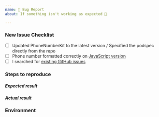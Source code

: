 ```yaml
---
name: 🐛 Bug Report
about: If something isn't working as expected 🤔

---
```


<!-- Thanks for helping PhoneNumberKit! Before you submit your issue, please make sure you followed our checklist and check the appropriate boxes by putting an x in the [ ]: [x] -->

### New Issue Checklist

- [ ] Updated PhoneNumberKit to the latest version / Specified the podspec directly from the repo
- [ ] Phone number formatted correctly on [JavaScript version](https://htmlpreview.github.io/?https://github.com/google/libphonenumber/blob/master/javascript/i18n/phonenumbers/demo-compiled.html)
- [ ] I searched for [existing GitHub issues](https://github.com/PhoneNumberKit/PhoneNumberKit)

### Steps to reproduce
<!-- Please include the steps to reproduce the issue -->

##### Expected result
<!-- What is the expected result? -->

##### Actual result
<!-- What is the actual result? -->

### Environment
<!-- Please describe how you're using the library and which platform: Cocoapods, SPM, manual integration, macOS, iOS, Linux, etc -->